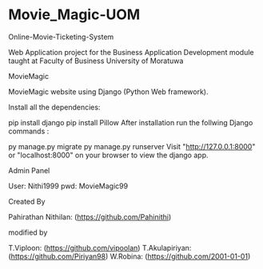 # Movie_Magic-UOM

Online-Movie-Ticketing-System

Web Application project for the Business Application Development module taught at Faculty of Business University of Moratuwa

MovieMagic

MovieMagic website using Django (Python Web framework).

Install all the dependencies:

pip install django
pip install Pillow
After installation run the follwing Django commands :

py manage.py migrate
py manage.py runserver
Visit "http://127.0.0.1:8000" or "localhost:8000" on your browser to view the django app.

Admin Panel

User: Nithi1999 pwd: MovieMagic99

Created By

Pahirathan Nithilan: (https://github.com/Pahinithi)

modified by

T.Viploon: (https://github.com/vipoolan)
T.Akulapiriyan: (https://github.com/Piriyan98) 
W.Robina: (https://github.com/2001-01-01)
